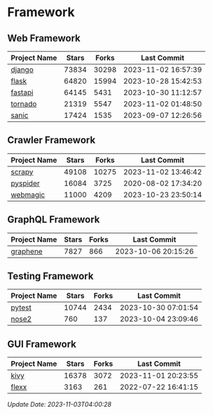 # Framework

## Web Framework
| Project Name | Stars | Forks | Last Commit |
| ------------ | ----- | ----- | ----------- |
| [django](https://github.com/django/django) | 73834 | 30298 | 2023-11-02 16:57:39 |
| [flask](https://github.com/pallets/flask) | 64820 | 15994 | 2023-10-28 15:42:53 |
| [fastapi](https://github.com/tiangolo/fastapi) | 64145 | 5431 | 2023-10-30 11:12:57 |
| [tornado](https://github.com/tornadoweb/tornado) | 21319 | 5547 | 2023-11-02 01:48:50 |
| [sanic](https://github.com/sanic-org/sanic) | 17424 | 1535 | 2023-09-07 12:26:56 |

## Crawler Framework
| Project Name | Stars | Forks | Last Commit |
| ------------ | ----- | ----- | ----------- |
| [scrapy](https://github.com/scrapy/scrapy) | 49108 | 10275 | 2023-11-02 13:46:42 |
| [pyspider](https://github.com/binux/pyspider) | 16084 | 3725 | 2020-08-02 17:34:20 |
| [webmagic](https://github.com/code4craft/webmagic) | 11000 | 4209 | 2023-10-23 23:50:14 |

## GraphQL Framework
| Project Name | Stars | Forks | Last Commit |
| ------------ | ----- | ----- | ----------- |
| [graphene](https://github.com/graphql-python/graphene) | 7827 | 866 | 2023-10-06 20:15:26 |

## Testing Framework
| Project Name | Stars | Forks | Last Commit |
| ------------ | ----- | ----- | ----------- |
| [pytest](https://github.com/pytest-dev/pytest) | 10744 | 2434 | 2023-10-30 07:01:54 |
| [nose2](https://github.com/nose-devs/nose2) | 760 | 137 | 2023-10-04 23:09:46 |

## GUI Framework
| Project Name | Stars | Forks | Last Commit |
| ------------ | ----- | ----- | ----------- |
| [kivy](https://github.com/kivy/kivy) | 16378 | 3072 | 2023-11-01 20:23:55 |
| [flexx](https://github.com/flexxui/flexx) | 3163 | 261 | 2022-07-22 16:41:15 |

*Update Date: 2023-11-03T04:00:28*